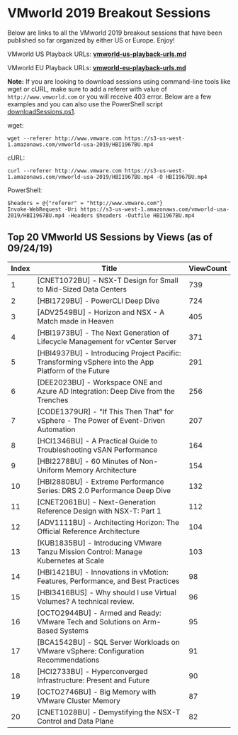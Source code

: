 # VMworld 2019 Breakout Sessions

Below are links to all the VMworld 2019 breakout sessions that have been published so far organized by either US or Europe. Enjoy! 

VMworld US Playback URLs: **[vmworld-us-playback-urls.md](vmworld-us-playback-urls.md)**

VMworld EU Playback URLs: **[vmworld-eu-playback-urls.md](vmworld-eu-playback-urls.md)**

**Note:** If you are looking to download sessions using command-line tools like wget or cURL, make sure to add a referer with value of `http://www.vmworld.com` or you will receive 403 error. Below are a few examples and you can also use the PowerShell script [downloadSessions.ps1](downloadSessions.ps1). 

wget:
```
wget --referer http://www.vmware.com https://s3-us-west-1.amazonaws.com/vmworld-usa-2019/HBI1967BU.mp4
```

cURL:
```
curl --referer http://www.vmware.com https://s3-us-west-1.amazonaws.com/vmworld-usa-2019/HBI1967BU.mp4 -O HBI1967BU.mp4
```

PowerShell:
```
$headers = @{"referer" = "http://www.vmware.com"}
Invoke-WebRequest -Uri https://s3-us-west-1.amazonaws.com/vmworld-usa-2019/HBI1967BU.mp4 -Headers $headers -Outfile HBI1967BU.mp4
```

## Top 20 VMworld US Sessions by Views (as of 09/24/19)

| Index | Title                                                                                               | ViewCount |
|-------|-----------------------------------------------------------------------------------------------------|-----------|
| 1     | [CNET1072BU] - NSX-T Design for Small to Mid-Sized Data Centers                                     | 739       |
| 2     | [HBI1729BU] - PowerCLI Deep Dive                                                                    | 724       |
| 3     | [ADV2549BU] - Horizon and NSX - A Match made in Heaven                                              | 405       |
| 4     | [HBI1973BU] - The Next Generation of Lifecycle Management for vCenter Server                        | 371       |
| 5     | [HBI4937BU] - Introducing Project Pacific: Transforming vSphere into the App Platform of the Future | 291       |
| 6     | [DEE2023BU] - Workspace ONE and Azure AD Integration: Deep Dive from the Trenches                   | 256       |
| 7     | [CODE1379UR] - "If This Then That" for vSphere - The Power of Event-Driven Automation               | 207       |
| 8     | [HCI1346BU] - A Practical Guide to Troubleshooting vSAN Performance                                 | 164       |
| 9     | [HBI2278BU] - 60 Minutes of Non-Uniform Memory Architecture                                         | 154       |
| 10    | [HBI2880BU] - Extreme Performance Series: DRS 2.0 Performance Deep Dive                             | 132       |
| 11    | [CNET2061BU] - Next-Generation Reference Design with NSX-T: Part 1                                  | 112       |
| 12    | [ADV1111BU] -  Architecting Horizon: The Official Reference Architecture                            | 104       |
| 13    | [KUB1835BU] - Introducing VMware Tanzu Mission Control: Manage Kubernetes at Scale                  | 103       |
| 14    | [HBI1421BU] - Innovations in vMotion: Features, Performance, and Best Practices                     | 98        |
| 15    | [HBI3416BUS] - Why should I use Virtual Volumes? A technical review.                                | 96        |
| 16    | [OCTO2944BU] - Armed and Ready: VMware Tech and Solutions on Arm-Based Systems                      | 95        |
| 17    | [BCA1542BU] - SQL Server Workloads on VMware vSphere: Configuration Recommendations                 | 91        |
| 18    | [HCI2733BU] - Hyperconverged Infrastructure: Present and Future                                     | 90        |
| 19    | [OCTO2746BU] - Big Memory with VMware Cluster Memory                                                | 87        |
| 20    | [CNET1028BU] - Demystifying the NSX-T Control and Data Plane                                        | 82        |